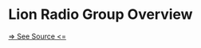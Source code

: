 # Lion Radio Group Overview

[=> See Source <=](../../../docs/components/inputs/radio-group/overview.md)
